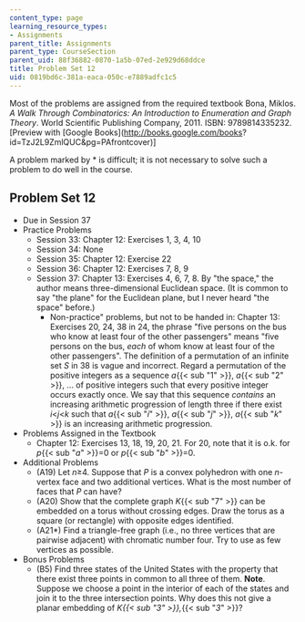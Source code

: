 ```yaml
---
content_type: page
learning_resource_types:
- Assignments
parent_title: Assignments
parent_type: CourseSection
parent_uid: 88f36882-0870-1a5b-07ed-2e929d68ddce
title: Problem Set 12
uid: 0819bd6c-381a-eaca-050c-e7889adfc1c5
---
```


Most of the problems are assigned from the required textbook Bona, Miklos. _A Walk Through Combinatorics: An Introduction to Enumeration and Graph Theory_. World Scientific Publishing Company, 2011. ISBN: 9789814335232. \[Preview with [Google Books](http://books.google.com/books?
id=TzJ2L9ZmlQUC&pg=PAfrontcover)\]

A problem marked by \* is difficult; it is not necessary to solve such a problem to do well in the course.

Problem Set 12
--------------

*   Due in Session 37
*   Practice Problems
    *   Session 33: Chapter 12: Exercises 1, 3, 4, 10
    *   Session 34: None
    *   Session 35: Chapter 12: Exercise 22
    *   Session 36: Chapter 12: Exercises 7, 8, 9
    *   Session 37: Chapter 13: Exercises 4, 6, 7, 8. By "the space," the author means three-dimensional Euclidean space. (It is common to say "the plane" for the Euclidean plane, but I never heard "the space" before.)
        *   Non-practice" problems, but not to be handed in: Chapter 13: Exercises 20, 24, 38 in 24, the phrase "five persons on the bus who know at least four of the other passengers" means "five persons on the bus, _each_ of whom know at least four of the other passengers". The definition of a permutation of an infinite set _S_ in 38 is vague and incorrect. Regard a permutation of the positive integers as a sequence _a_{{< sub "1" >}}, _a_{{< sub "2" >}}, ... of positive integers such that every positive integer occurs exactly once. We say that this sequence _contains_ an increasing arithmetic progression of length three if there exist _i_\<_j_\<_k_ such that _a_{{< sub "_i_" >}}, _a_{{< sub "_j_" >}}, _a_{{< sub "_k_" >}} is an increasing arithmetic progression.
*   Problems Assigned in the Textbook
    *   Chapter 12: Exercises 13, 18, 19, 20, 21. For 20, note that it is o.k. for _p_{{< sub "_a_" >}}\=0 or _p_{{< sub "_b_" >}}\=0.
*   Additional Problems
    *   (A19) Let _n_≥4. Suppose that _P_ is a convex polyhedron with one _n_\-vertex face and two additional vertices. What is the most number of faces that _P_ can have?
    *   (A20) Show that the complete graph _K_{{< sub "7" >}} can be embedded on a torus without crossing edges. Draw the torus as a square (or rectangle) with opposite edges identified.
    *   (A21\*) Find a triangle-free graph (i.e., no three vertices that are pairwise adjacent) with chromatic number four. Try to use as few vertices as possible.
*   Bonus Problems
    *   (B5) Find three states of the United States with the property that there exist three points in common to all three of them. **Note**. Suppose we choose a point in the interior of each of the states and join it to the three intersection points. Why does this not give a planar embedding of _K{{< sub "3" >}},_{{< sub "_3_" >}}?